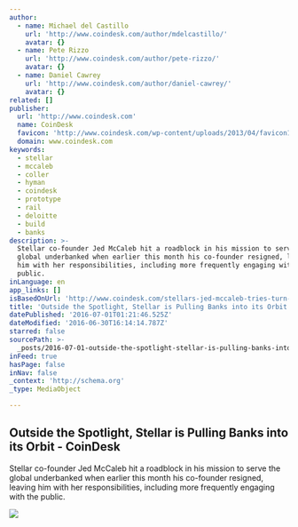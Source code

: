 ```yaml
---
author:
  - name: Michael del Castillo
    url: 'http://www.coindesk.com/author/mdelcastillo/'
    avatar: {}
  - name: Pete Rizzo
    url: 'http://www.coindesk.com/author/pete-rizzo/'
    avatar: {}
  - name: Daniel Cawrey
    url: 'http://www.coindesk.com/author/daniel-cawrey/'
    avatar: {}
related: []
publisher:
  url: 'http://www.coindesk.com'
  name: CoinDesk
  favicon: 'http://www.coindesk.com/wp-content/uploads/2013/04/favicon1.ico?b6542b'
  domain: www.coindesk.com
keywords:
  - stellar
  - mccaleb
  - coller
  - hyman
  - coindesk
  - prototype
  - rail
  - deloitte
  - build
  - banks
description: >-
  Stellar co-founder Jed McCaleb hit a roadblock in his mission to serve the
  global underbanked when earlier this month his co-founder resigned, leaving
  him with her responsibilities, including more frequently engaging with the
  public.
inLanguage: en
app_links: []
isBasedOnUrl: 'http://www.coindesk.com/stellars-jed-mccaleb-tries-turn-another-new-leaf/'
title: 'Outside the Spotlight, Stellar is Pulling Banks into its Orbit - CoinDesk'
datePublished: '2016-07-01T01:21:46.525Z'
dateModified: '2016-06-30T16:14:14.787Z'
starred: false
sourcePath: >-
  _posts/2016-07-01-outside-the-spotlight-stellar-is-pulling-banks-into-its-orb.md
inFeed: true
hasPage: false
inNav: false
_context: 'http://schema.org'
_type: MediaObject

---
```

<article style=""><h1>Outside the Spotlight, Stellar is Pulling Banks into its Orbit - CoinDesk</h1><p>Stellar co-founder Jed McCaleb hit a roadblock in his mission to serve the global underbanked when earlier this month his co-founder resigned, leaving him with her responsibilities, including more frequently engaging with the public.</p><img src="http://media.coindesk.com/2016/06/jed-mccaleb-delcastillo.jpg" /></article>